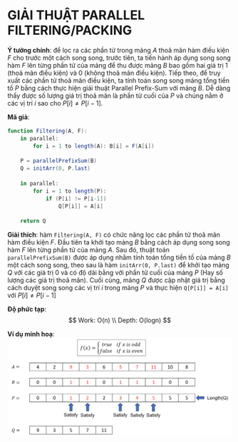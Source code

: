 # GIẢI THUẬT PARALLEL FILTERING/PACKING

**Ý tưởng chính**: để lọc ra các phần tử trong mảng $A$ thoã mãn hàm điều kiện $F$ cho trước một cách song song, trước tiên, ta tiến hành áp dụng song song hàm $F$ lên từng phần tử của mảng để thu được mảng $B$ bao gồm hai giá trị 1 (thoã mãn điều kiện) và 0 (không thoã mãn điều kiện). Tiếp theo, để truy xuất các phần tử thoã mãn điều kiện, ta tính toán song song mảng tổng tiền tố $P$ bằng cách thực hiện giải thuật Parallel Prefix-Sum với mảng $B$. Dễ dàng thấy được số lượng giá trị thoã mãn là phần tử cuối của $P$ và chúng nằm ở các vị trí $i$ sao cho $P[i] \ne P[i-1]$.

**Mã giả**:
```actionscript
function Filtering(A, F):
    in parallel: 
        for i = 1 to length(A): B[i] = F(A[i])
    
    P = parallelPrefixSum(B)
    Q = initArr(0, P.last)
    
    in parallel:
        for i = 1 to length(P):
            if (P[i] != P[i-1])
                Q[P[i]] = A[i]

    return Q
```

**Giải thích**: hàm `Filtering(A, F)` có chức năng lọc các phần tử thoã mãn hàm điều kiện $F$. Đầu tiên ta khởi tạo mảng $B$ bằng cách áp dụng song song hàm $F$ lên từng phần tử của mảng $A$. Sau đó, thuật toán `parallelPrefixSum(B)` được áp dụng nhằm tính toán tổng tiền tố của mảng $B$ một cách song song, theo sau là hàm `initArr(0, P.last)` để khởi tạo mảng $Q$ với các giá trị 0 và có độ dài bằng với phần tử cuối của mảng $P$ (Hay số lượng các giá trị thoã mãn). Cuối cùng, mảng $Q$ được cập nhật giá trị bằng cách duyệt song song các vị trí $i$ trong mảng $P$ và thực hiện `Q[P[i]] = A[i]` với $P[i] \ne P[i-1]$ 

**Độ phức tạp**:
$$
Work: O(n) \\
Depth: O(logn)
$$

**Ví dụ minh hoạ**:
![alt text](filtering.png)